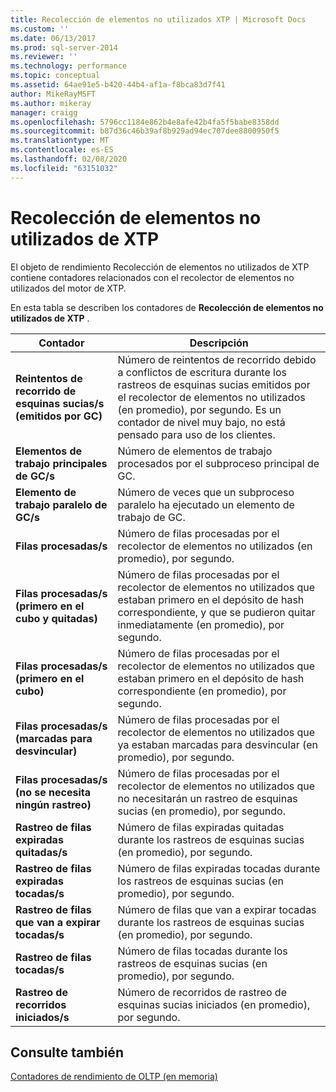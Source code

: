 ```yaml
---
title: Recolección de elementos no utilizados XTP | Microsoft Docs
ms.custom: ''
ms.date: 06/13/2017
ms.prod: sql-server-2014
ms.reviewer: ''
ms.technology: performance
ms.topic: conceptual
ms.assetid: 64ae91e5-b420-44b4-af1a-f8bca83d7f41
author: MikeRayMSFT
ms.author: mikeray
manager: craigg
ms.openlocfilehash: 5796cc1184e862b4e8afe42b4fa5f5babe8358dd
ms.sourcegitcommit: b87d36c46b39af8b929ad94ec707dee8800950f5
ms.translationtype: MT
ms.contentlocale: es-ES
ms.lasthandoff: 02/08/2020
ms.locfileid: "63151032"
---
```

# <a name="xtp-garbage-collection"></a>Recolección de elementos no utilizados de XTP
  El objeto de rendimiento Recolección de elementos no utilizados de XTP contiene contadores relacionados con el recolector de elementos no utilizados del motor de XTP.  
  
 En esta tabla se describen los contadores de **Recolección de elementos no utilizados de XTP** .  
  
|Contador|Descripción|  
|-------------|-----------------|  
|**Reintentos de recorrido de esquinas sucias/s (emitidos por GC)**|Número de reintentos de recorrido debido a conflictos de escritura durante los rastreos de esquinas sucias emitidos por el recolector de elementos no utilizados (en promedio), por segundo. Es un contador de nivel muy bajo, no está pensado para uso de los clientes.|  
|**Elementos de trabajo principales de GC/s**|Número de elementos de trabajo procesados por el subproceso principal de GC.|  
|**Elemento de trabajo paralelo de GC/s**|Número de veces que un subproceso paralelo ha ejecutado un elemento de trabajo de GC.|  
|**Filas procesadas/s**|Número de filas procesadas por el recolector de elementos no utilizados (en promedio), por segundo.|  
|**Filas procesadas/s (primero en el cubo y quitadas)**|Número de filas procesadas por el recolector de elementos no utilizados que estaban primero en el depósito de hash correspondiente, y que se pudieron quitar inmediatamente (en promedio), por segundo.|  
|**Filas procesadas/s (primero en el cubo)**|Número de filas procesadas por el recolector de elementos no utilizados que estaban primero en el depósito de hash correspondiente (en promedio), por segundo.|  
|**Filas procesadas/s (marcadas para desvincular)**|Número de filas procesadas por el recolector de elementos no utilizados que ya estaban marcadas para desvincular (en promedio), por segundo.|  
|**Filas procesadas/s (no se necesita ningún rastreo)**|Número de filas procesadas por el recolector de elementos no utilizados que no necesitarán un rastreo de esquinas sucias (en promedio), por segundo.|  
|**Rastreo de filas expiradas quitadas/s**|Número de filas expiradas quitadas durante los rastreos de esquinas sucias (en promedio), por segundo.|  
|**Rastreo de filas expiradas tocadas/s**|Número de filas expiradas tocadas durante los rastreos de esquinas sucias (en promedio), por segundo.|  
|**Rastreo de filas que van a expirar tocadas/s**|Número de filas que van a expirar tocadas durante los rastreos de esquinas sucias (en promedio), por segundo.|  
|**Rastreo de filas tocadas/s**|Número de filas tocadas durante los rastreos de esquinas sucias (en promedio), por segundo.|  
|**Rastreo de recorridos iniciados/s**|Número de recorridos de rastreo de esquinas sucias iniciados (en promedio), por segundo.|  
  
## <a name="see-also"></a>Consulte también  
 [Contadores de rendimiento de OLTP &#40;en memoria&#41;](../../integration-services/performance/performance-counters.md)  
  
  
